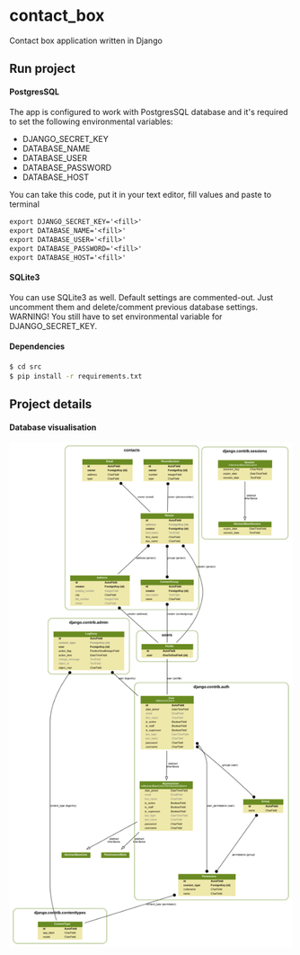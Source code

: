 # contact_box
Contact box application written in Django

## Run project
#### PostgresSQL
The app is configured to work with PostgresSQL database and it's required to set the following environmental variables:
* DJANGO_SECRET_KEY
* DATABASE_NAME
* DATABASE_USER
* DATABASE_PASSWORD
* DATABASE_HOST

You can take this code, put it in your text editor, fill values and paste to terminal

```
export DJANGO_SECRET_KEY='<fill>'
export DATABASE_NAME='<fill>'
export DATABASE_USER='<fill>'
export DATABASE_PASSWORD='<fill>'
export DATABASE_HOST='<fill>'
```

#### SQLite3

You can use SQLite3 as well. Default settings are commented-out. Just uncomment them and delete/comment previous database settings.
WARNING! You still have to set environmental variable for DJANGO_SECRET_KEY.

#### Dependencies

```bash
$ cd src
$ pip install -r requirements.txt
```

## Project details
#### Database visualisation

![alt text](/img/contact_box_visualized.png)
